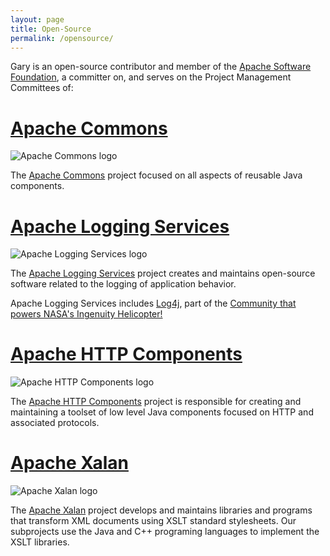 ```yaml
---
layout: page
title: Open-Source
permalink: /opensource/
---
```


Gary is an open-source contributor and member of the [Apache Software Foundation](https://www.apache.org), a committer on, and serves on the Project Management Committees of: 

# [Apache Commons](https://commons.apache.org)
![Apache Commons logo](https://apache.org/logos/res/commons/default.png)

The [Apache Commons](https://commons.apache.org) project focused on all aspects of reusable Java components. 

# [Apache Logging Services](https://logging.apache.org)
![Apache Logging Services logo](https://apache.org/logos/res/log4j/default.png)

The [Apache Logging Services](https://logging.apache.org) project creates and maintains open-source software related to the logging of application behavior.

Apache Logging Services includes [Log4j](https://logging.apache.org/log4j/2.x/index.html), part of the [Community that powers NASA's Ingenuity Helicopter!](https://github.com/readme/featured/nasa-ingenuity-helicopter)

# [Apache HTTP Components](https://hc.apache.org)
![Apache HTTP Components logo](https://apache.org/logos/res/hc/default.png)

The [Apache HTTP Components](https://hc.apache.org) project is responsible for creating and maintaining a toolset of low level Java components focused on HTTP and associated protocols.

# [Apache Xalan](https://xalan.apache.org)
![Apache Xalan logo](https://apache.org/logos/res/xalan/default.png)

The [Apache Xalan](https://xalan.apache.org) project develops and maintains libraries and programs that transform XML documents using XSLT standard stylesheets. Our subprojects use the Java and C++ programing languages to implement the XSLT libraries. 
